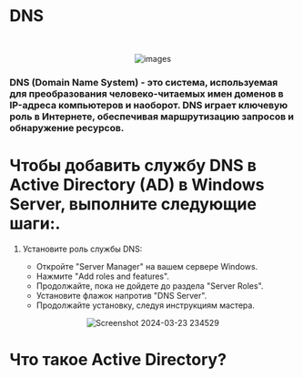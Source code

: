 # DNS
<br>

<div align="center">
  
![images](https://github.com/Hasul79/Windows_server-Active_Directory/assets/95657084/bb09bfc8-abc1-4894-8c31-55a40c91c70e)

 </div>

<h3>DNS (Domain Name System) - это система, используемая для преобразования человеко-читаемых имен доменов в IP-адреса компьютеров и наоборот. DNS играет ключевую роль в Интернете, обеспечивая маршрутизацию запросов и обнаружение ресурсов.</h3>


  <h1>Чтобы добавить службу DNS в Active Directory (AD) в Windows Server, выполните следующие шаги:.</h1>

<ol>
  <li>Установите роль службы DNS:</li>
  <ul>
    <li>Откройте "Server Manager" на вашем сервере Windows.</li>
    <li>Нажмите "Add roles and features".</li>
    <li>Продолжайте, пока не дойдете до раздела "Server Roles".</li>
    <li>Установите флажок напротив "DNS Server".</li>
    <li>Продолжайте установку, следуя инструкциям мастера.</li>
  </ul>
</ol>


<div align="center">
  
![Screenshot 2024-03-23 234529](https://github.com/Hasul79/Windows_server-Active_Directory/assets/95657084/3dfe29c7-9df4-4092-8011-d794e338d190)

</div>

# Что такое Active Directory?
